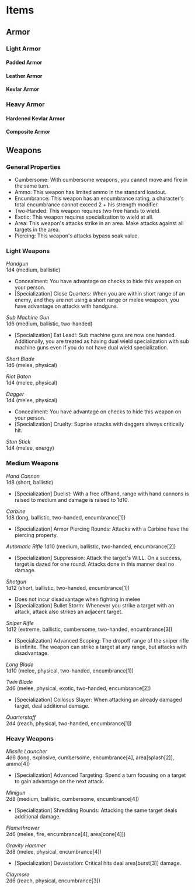 # Items

## Armor

### Light Armor
#### Padded Armor
#### Leather Armor
#### Kevlar Armor

### Heavy Armor
#### Hardened Kevlar Armor
#### Composite Armor

## Weapons
### General Properties
* Cumbersome: With cumbersome weapons, you cannot move and fire in the same turn.
* Ammo: This weapon has limited ammo in the standard loadout.
* Encumbrance: This weapon has an encumbrance rating, a character's total encumbrance cannot exceed 2 + his strength modifier.
* Two-Handed: This weapon requires two free hands to wield.
* Exotic: This weapon requires specialization to wield at all.
* Area: This weapon's attacks strike in an area. Make attacks against all targets in the area.
* Piercing: This weapon's attacks bypass soak value.

### Light Weapons
_Handgun_  
1d4 (medium, ballistic)

* Concealment: You have advantage on checks to hide this weapon on your person.
* [Specialization] Close Quarters: When you are within short range of an enemy, and they are not using a short range or melee weapoon, you have advantage on attacks with handguns.

_Sub Machine Gun_  
1d6 (medium, ballistic, two-handed)

* [Specialization] Eat Lead!: Sub machine guns are now one handed. Additionally, you are treated as having dual wield specialization with sub machine guns even if you do not have dual wield specialization.

_Short Blade_  
1d6 (melee, physical)

_Riot Baton_  
1d4 (melee, physical)

_Dagger_  
1d4 (melee, physical)

* Concealment: You have advantage on checks to hide this weapon on your person.
* [Specialization] Cruelty: Suprise attacks with daggers always critically hit.

_Stun Stick_  
1d4 (melee, energy)

### Medium Weapons
_Hand Cannon_  
1d8 (short, ballistic)

* [Specialization] Duelist: With a free offhand, range with hand cannons is raised to medium and damage is raised to 1d10.

_Carbine_  
1d8 (long, ballistic, two-handed, encumbrance[1])

* [Specialization] Armor Piercing Rounds: Attacks with a Carbine have the piercing property.

_Automatic Rifle_
1d10 (medium, ballistic, two-handed, encumbrance[2])

* [Specialization] Suppression: Attack the target's WILL. On a success, target is dazed for one round. Attacks done in this manner deal no damage.

_Shotgun_  
1d12 (short, ballistic, two-handed, encumbrance[1])

* Does not incur disadvantage when fighting in melee
* [Specialization] Bullet Storm: Whenever you strike a target with an attack, attack also strikes an adjacent target.

_Sniper Rifle_  
1d12 (extreme, ballistic, cumbersome, two-handed, encumbrance[3])

* [Specialization] Advanced Scoping: The dropoff range of the sniper rifle is infinite. The weapon can strike a target at any range, but attacks with disadvantage.

_Long Blade_  
1d10 (melee, physical, two-handed, encumbrance[1])

_Twin Blade_  
2d6 (melee, physical, exotic, two-handed, encumbrance[2])

* [Specialization] Collosus Slayer: When attacking an already damaged target, deal additional damage.

_Quarterstaff_  
2d4 (reach, physical, two-handed, encumbrance[1])

### Heavy Weapons
_Missile Launcher_  
4d6 (long, explosive, cumbersome, encumbrance[4], area[splash[2]], ammo[4])

* [Specialization] Advanced Targeting: Spend a turn focusing on a target to gain advantage on the next attack.

_Minigun_  
2d8 (medium, ballistic, cumbersome, encumbrance[4])

* [Specialization] Shredding Rounds: Attacking the same target deals additional damage.

_Flamethrower_  
2d6 (melee, fire, encumbrance[4], area[cone[4]])


_Gravity Hammer_  
2d8 (melee, physical, encumbrance[4])

* [Specialization] Devastation: Critical hits deal area[burst[3]] damage.

_Claymore_  
2d6 (reach, physical, encumbrance[3])
